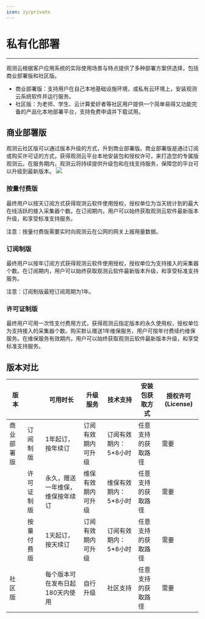 ```yaml
---
icon: zy/private
---
```

# 私有化部署 

---

观测云根据客户应用系统的实际使用场景与特点提供了多种部署方案供选择，包括商业部署版和社区版。

- 商业部署版：支持用户在自己本地基础设施环境，或私有云环境上，安装观测云系统软件并运行服务。
- 社区版：为老师、学生、云计算爱好者等社区用户提供一个简单易得又功能完备的产品化本地部署平台，支持免费申请并下载试用。

## 商业部署版

观测云社区版可以通过版本升级的方式，升到商业部署版。商业部署版是通过订阅或购买许可证的方式，获得观测云平台本地安装包和授权许可，来打造您的专属版观测云。在服务期内，观测云将持续提供升级包和在线支持服务，保障您的平台可以升级到最新版本。
![](/Users/wendy/dataflux-doc/docs/deployment/img/6.deployment_10.png)

### 按量付费版

最终用户以按天订阅方式获得观测云软件使用授权，授权单位为当天统计到的最大在线活跃的接入采集器个数。在订阅期内，用户可以始终获取观测云软件最新版本升级，和享受标准支持服务。

注意：按量付费版需要实时向观测云在公网的网关上报用量数据。

### 订阅制版

最终用户以按年订阅方式获得观测云软件使用授权，授权单位为支持接入的采集器个数。在订阅期内，用户可以始终获取观测云软件最新版本升级，和享受标准支持服务。

注意：订阅制版最短订阅周期为1年。

### 许可证制版

最终用户可用一次性支付费用方式，获得观测云指定版本的永久使用权，授权单位为支持接入的采集器个数。购买默认赠送1年维保服务，用户可按年付费续约维保服务。在维保服务有效期内，用户可以始终获取观测云软件最新版本升级，和享受标准支持服务。

## 版本对比

| 版本       |            | 可用时长                         | 升级服务           | 技术支持              | 安装包获取方式     | 授权许可(License) |
| ---------- | ---------- | -------------------------------- | ------------------ | --------------------- | ------------------ | ----------------- |
| 商业部署版 | 订阅制版   | 1年起订，按年续订                | 订阅有效期内可升级 | 订阅有效期内：5*8小时 | 任意支持的获取路径 | 需要              |
|            | 许可证制版 | 永久，赠送一年维保，维保按年续订 | 维保有效期内可升级 | 维保有效期内：5*8小时 | 任意支持的获取路径 | 需要              |
|            | 按量付费版 | 1天起订，按天续订                | 订阅有效期内可升级 | 订阅有效期内：5*8小时 | 任意支持的获取路径 | 需要              |
| 社区版     |            | 每个版本可在发布日起180天内使用  | 自行升级           | 社区支持              | 任意支持的获取路径 | 需要              |

